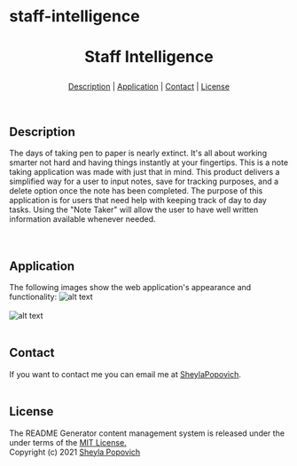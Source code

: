 # staff-intelligence

# <p align="center">Staff Intelligence</p> 

<p align="center">
<a href="#description">Description</a> |
<a href="#application">Application</a> |
<a href="#contact">Contact</a> |
<a href="#license">License</a>
</p>
<br>

## **Description**
The days of taking pen to paper is nearly extinct. It's all about working smarter not hard and having things instantly at your fingertips. This is a note taking application was made with just that in mind. This product delivers a simplified way for a user to input notes, save for tracking purposes, and a delete option once the note has been completed. The purpose of this application is for users that need help with keeping track of day to day tasks. Using the "Note Taker" will allow the user to have well written information available whenever needed.    
<br>
<br>

## **Application** 
The following images show the web application's appearance and functionality:
![alt text](https://github.com/SheylaPopovich/scribe-life-made-easy/blob/main/Assets/note-taker-landingpage.png)
<br>
<br>
![alt text](https://github.com/SheylaPopovich/scribe-life-made-easy/blob/main/Assets/note-taker-savedpage.png)
<br>
<br>

## **Contact**
If you want to contact me you can email me at [SheylaPopovich](mailto:sheylapopovich@gmail.com).
<br>
<br>

## **License**
The README Generator content management system is released under the under terms of the [MIT License.](https://github.com/SheylaPopovich/README-generator/blob/main/LICENSE)
<br>Copyright (c) 2021 [Sheyla Popovich](https://github.com/SheylaPopovich)
<br>
